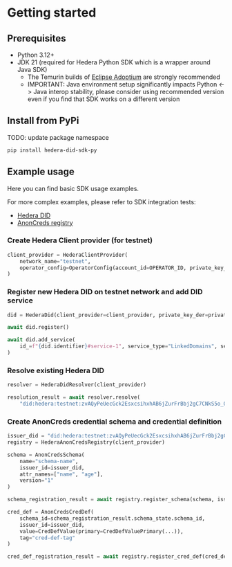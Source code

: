 # Getting started

## Prerequisites

- Python 3.12+
- JDK 21 (required for Hedera Python SDK which is a wrapper around Java SDK)
    - The Temurin builds of [Eclipse Adoptium](https://adoptium.net/) are strongly recommended
    - IMPORTANT: Java environment setup significantly impacts Python <-> Java interop stability, please consider using
      recommended version even if you find that SDK works on a different version

## Install from PyPi

TODO: update package namespace

```bash
pip install hedera-did-sdk-py
```

## Example usage

Here you can find basic SDK usage examples.

For more complex examples, please refer to SDK integration tests:

- [Hedera DID](https://github.com/hashgraph/did-sdk-py/blob/main/tests/integration/test_hedera_did.py)
- [AnonCreds registry](https://github.com/hashgraph/did-sdk-py/blob/main/tests/integration/test_hedera_anoncreds_registry.py)

### Create Hedera Client provider (for testnet)

```python
client_provider = HederaClientProvider(
    network_name="testnet",
    operator_config=OperatorConfig(account_id=OPERATOR_ID, private_key_der=OPERATOR_KEY_DER)
)
```

### Register new Hedera DID on testnet network and add DID service

```python
did = HederaDid(client_provider=client_provider, private_key_der=private_key_der)

await did.register()

await did.add_service(
    id_=f"{did.identifier}#service-1", service_type="LinkedDomains", service_endpoint="https://example.com/vcs"
)
```

### Resolve existing Hedera DID

```python
resolver = HederaDidResolver(client_provider)

resolution_result = await resolver.resolve(
    "did:hedera:testnet:zvAQyPeUecGck2EsxcsihxhAB6jZurFrBbj2gC7CNkS5o_0.0.5063027")
```

### Create AnonCreds credential schema and credential definition

```python
issuer_did = "did:hedera:testnet:zvAQyPeUecGck2EsxcsihxhAB6jZurFrBbj2gC7CNkS5o_0.0.5063027"
registry = HederaAnonCredsRegistry(client_provider)

schema = AnonCredsSchema(
    name="schema-name",
    issuer_id=issuer_did,
    attr_names=["name", "age"],
    version="1"
)

schema_registration_result = await registry.register_schema(schema, issuer_did, OPERATOR_KEY_DER)

cred_def = AnonCredsCredDef(
    schema_id=schema_registration_result.schema_state.schema_id,
    issuer_id=issuer_did,
    value=CredDefValue(primary=CredDefValuePrimary(...)),
    tag="cred-def-tag"
)

cred_def_registration_result = await registry.register_cred_def(cred_def, issuer_did, OPERATOR_KEY_DER)
```
